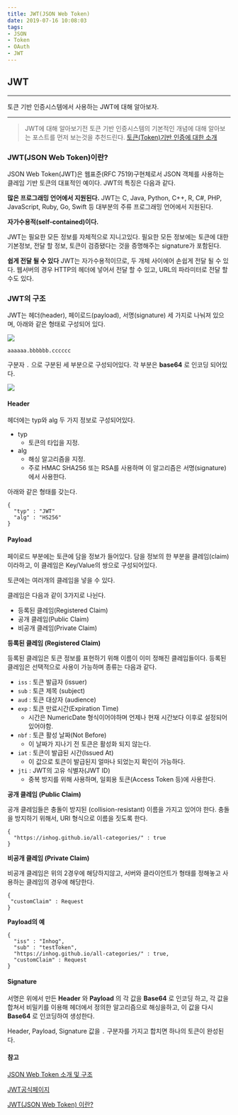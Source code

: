 ```yaml
---
title: JWT(JSON Web Token)
date: 2019-07-16 10:08:03
tags:
- JSON
- Token
- OAuth
- JWT
---
```


## JWT
---
토큰 기반 인증시스템에서 사용하는 JWT에 대해 알아보자.

---
<!--more -->

>JWT에 대해 알아보기전 토큰 기반 인증시스템의 기본적인 개념에 대해 알아보는 포스트를 먼저 보는것을 추천드린다.
[토큰(Token)기반 인증에 대한 소개](https://velopert.com/2350)


### JWT(JSON Web Token)이란?

JSON Web Token(JWT)은 웹표준(RFC 7519)구현체로서 JSON 객체를 사용하는 클레임 기반 토큰의 대표적인 예이다. JWT의 특징은 다음과 같다.

**많은 프로그래밍 언어에서 지원된다.**
JWT는 C, Java, Python, C++, R, C#, PHP, JavaScript, Ruby, Go, Swift 등 대부분의 주류 프로그래밍 언어에서 지원된다.

**자가수용적(self-contained)이다.**

JWT는 필요한 모든 정보를 자체적으로 지니고있다. 필요한 모든 정보에는 토큰에 대한 기본정보, 전달 할 정보, 토큰이 검증됐다는 것을 증명해주는 signature가 포함된다.

**쉽게 전달 될 수 있다**
JWT는 자가수용적이므로, 두 개체 사이에어 손쉽게 전달 될 수 있다. 웹서버의 경우 HTTP의 헤더에 넣어서 전달 할 수 있고, URL의 파라미터로 전달 할 수도 있다.

### JWT의 구조

JWT는 헤더(header), 페이로드(payload), 서명(signature) 세 가지로 나눠져 있으며, 아래와 같은 형태로 구성되어 있다.

<img src="jwt.png"/>

`aaaaaa.bbbbbb.cccccc`

구분자 `.` 으로 구분된 세 부분으로 구성되어있다.
각 부분은 **base64** 로 인코딩 되어있다.

<img src="JWT예.png"/>

#### Header
헤더에는 typ와 alg 두 가지 정보로 구성되어있다.

- typ
   - 토큰의 타입을 지정.
- alg
   - 해싱 알고리즘을 지정.
   - 주로 HMAC SHA256 또는 RSA를 사용하며 이 알고리즘은 서명(signature)에서 사용한다.

아래와 같은 형태를 갖는다.

```
{
  "typ" : "JWT"
  "alg" : "HS256"
}
```

#### Payload
페이로드 부분에는 토큰에 담을 정보가 들어있다. 담을 정보의 한 부분을 클레임(claim)이라하고, 이 클레임은 Key/Value의 쌍으로 구성되어있다.

토큰에는 여러개의 클레임을 넣을 수 있다.

클레임은 다음과 같이 3가지로 나뉜다.

- 등록된 클레임(Registered Claim)
- 공개 클레임(Public Claim)
- 비공개 클레임(Private Claim)


**등록된 클레임 (Registered Claim)**

등록된 클레임은 토큰 정보를 표현하기 위해 이름이 이미 정해진 클레임들이다. 등록된 클레임은 선택적으로 사용이 가능하며 종류는 다음과 같다.

- `iss` : 토큰 발급자 (issuer)
- `sub` : 토큰 제목 (subject)
- `aud` : 토큰 대상자 (audience)
- `exp` : 토큰 만료시간(Expiration Time)
  - 시간은 NumericDate 형식이어야하며 언제나 현재 시간보다 이후로 설정되어있어야함.
- `nbf` : 토큰 활성 날짜(Not Before)
  - 이 날짜가 지나기 전 토큰은 활성화 되지 않는다.
- `iat` : 토큰이 발급된 시간(Issued At)
  - 이 값으로 토큰이 발급된지 얼마나 되었는지 확인이 가능하다.
- `jti` : JWT의 고유 식별자(JWT ID)
  - 중복 방지를 위해 사용하며, 일회용 토큰(Access Token 등)에 사용한다.

**공개 클레임 (Public Claim)**

공개 클레임들은 충돌이 방지된 (collision-resistant) 이름을 가지고 있어야 한다. 충돌을 방지하기 위해서, URI 형식으로 이름을 짓도록 한다.

```
{
  "https://inhog.github.io/all-categories/" : true
}
```

**비공개 클레임 (Private Claim)**

비공개 클레임은 위의 2경우에 해당하지않고, 서버와 클라이언트가 형태를 정해놓고 사용하는 클레임의 경우에 해당한다.

```
{
 "customClaim" : Request
}
```

**Payload의 예**
```
{
  "iss" : "Inhog",
  "sub" : "testToken",
  "https://inhog.github.io/all-categories/" : true,
  "customClaim" : Request
}
```

#### Signature
서명은 위에서 만든 **Header** 와 **Payload** 의 각 값을 **Base64** 로 인코딩 하고, 각 값을 합쳐서 비밀키를 이용해 헤더에서 정의한 알고리즘으로 해싱을하고, 이 값을 다시 **Base64** 로 인코딩하여 생성한다.


Header, Payload, Signature 값을 `.` 구분자를 가지고 합치면 하나의 토큰이 완성된다.

#### 참고

[JSON Web Token 소개 및 구조](https://velopert.com/2389)

[JWT공식페이지](https://jwt.io/introduction/)

[JWT(JSON Web Token) 이란?](https://elfinlas.github.io/2018/08/12/whatisjwt-01/)
